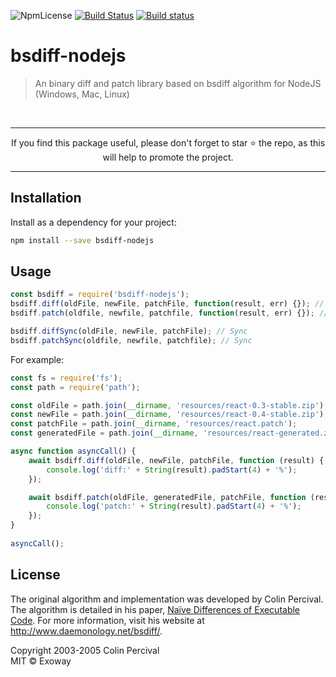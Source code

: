 ![NpmLicense](https://img.shields.io/npm/l/express.svg)
[![Build Status](https://travis-ci.org/Exoway/bsdiff-nodejs.svg?branch=master)](https://travis-ci.org/Exoway/bsdiff-nodejs)
[![Build status](https://ci.appveyor.com/api/projects/status/wrl9ih6q9t7i3cgn?svg=true)](https://ci.appveyor.com/project/Brouilles/bsdiff-nodejs)

# bsdiff-nodejs
> An binary diff and patch library based on bsdiff algorithm for NodeJS (Windows, Mac, Linux)

<br>
<hr>
<p align="center">
If you find this package useful, please don't forget to star ⭐️ the repo, as this will help to promote the project.<br>
</p>
<hr>


## Installation

Install as a dependency for your project:

```bash
npm install --save bsdiff-nodejs
```

## Usage

```javascript
const bsdiff = require('bsdiff-nodejs');
bsdiff.diff(oldFile, newFile, patchFile, function(result, err) {}); // Async
bsdiff.patch(oldfile, newfile, patchfile, function(result, err) {}); // Async

bsdiff.diffSync(oldFile, newFile, patchFile); // Sync
bsdiff.patchSync(oldfile, newfile, patchfile); // Sync
```

For example:

```javascript
const fs = require('fs');
const path = require('path');

const oldFile = path.join(__dirname, 'resources/react-0.3-stable.zip');
const newFile = path.join(__dirname, 'resources/react-0.4-stable.zip');
const patchFile = path.join(__dirname, 'resources/react.patch');
const generatedFile = path.join(__dirname, 'resources/react-generated.zip');

async function asyncCall() {
    await bsdiff.diff(oldFile, newFile, patchFile, function (result) {
        console.log('diff:' + String(result).padStart(4) + '%');
    });

    await bsdiff.patch(oldFile, generatedFile, patchFile, function (result) {
        console.log('patch:' + String(result).padStart(4) + '%');
    });
}
  
asyncCall();
```

## License
The original algorithm and implementation was developed by Colin Percival.  The
algorithm is detailed in his paper, [Naïve Differences of Executable Code](http://www.daemonology.net/papers/bsdiff.pdf).  For more information, visit his
website at <http://www.daemonology.net/bsdiff/>.  

Copyright 2003-2005 Colin Percival  
MIT © Exoway